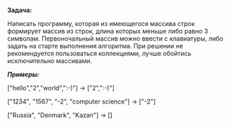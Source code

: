 **Задача:**

Написать программу, которая из имеющегося массива строк формирует массив из строк, длина которых меньше либо равно 3 символам. Первоночальный массив можно ввести с клавиатуры, либо задать на старте выполнения алгоритма. При решении не рекомендуется пользоваться коллекциями, лучше обойтись исключительно массивами.



***Примеры:***

["hello","2","world",":-)"] -> ["2",":-)"]

["1234", "1567", "-2", "computer science"] -> ["-2"]

["Russia", "Denmark", "Kazan"] -> []